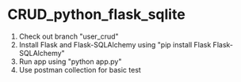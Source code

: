# CRUD_python_flask_sqlite

1. Check out branch "user_crud"
2. Install Flask and Flask-SQLAlchemy using "pip install Flask Flask-SQLAlchemy"
3. Run app using "python app.py"
4. Use postman collection for basic test